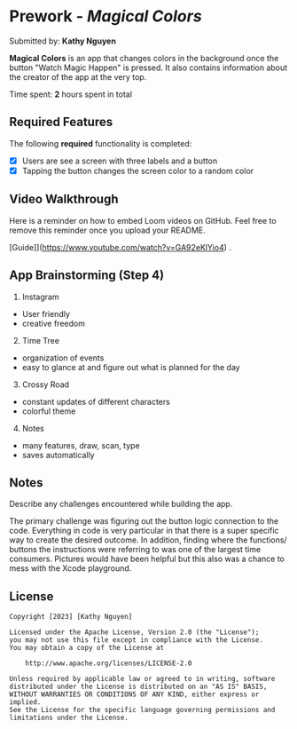 # Prework - *Magical Colors*

Submitted by: **Kathy Nguyen**

**Magical Colors** is an app that changes colors in the background once the button "Watch Magic Happen" is pressed. It also contains information about the creator of the app at the very top.

Time spent: **2** hours spent in total

## Required Features

The following **required** functionality is completed:

- [X] Users are see a screen with three labels and a button
- [X] Tapping the button changes the screen color to a random color
 
## Video Walkthrough

Here is a reminder on how to embed Loom videos on GitHub. Feel free to remove this reminder once you upload your README. 

[Guide]](https://www.youtube.com/watch?v=GA92eKlYio4) .

## App Brainstorming (Step 4)

1. Instagram
- User friendly
- creative freedom

2. Time Tree
- organization of events
- easy to glance at and figure out what is planned for the day

3. Crossy Road
- constant updates of different characters
- colorful theme

4. Notes
- many features, draw, scan, type
- saves automatically


## Notes

Describe any challenges encountered while building the app.

The primary challenge was figuring out the button logic connection to the code. Everything in code is very particular in that there is a super specific way to create the desired outcome. In addition, finding where the functions/ buttons the instructions were referring to was one of the largest time consumers. Pictures would have been helpful but this also was a chance to mess with the Xcode playground.

## License

    Copyright [2023] [Kathy Nguyen]

    Licensed under the Apache License, Version 2.0 (the "License");
    you may not use this file except in compliance with the License.
    You may obtain a copy of the License at

        http://www.apache.org/licenses/LICENSE-2.0

    Unless required by applicable law or agreed to in writing, software
    distributed under the License is distributed on an "AS IS" BASIS,
    WITHOUT WARRANTIES OR CONDITIONS OF ANY KIND, either express or implied.
    See the License for the specific language governing permissions and
    limitations under the License.
